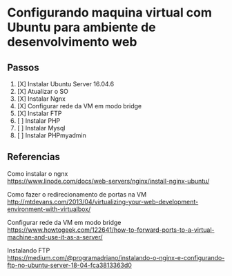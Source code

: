 # Configurando maquina virtual com Ubuntu para ambiente de desenvolvimento web

## Passos
1. [X] Instalar Ubuntu Server 16.04.6
2. [X] Atualizar o SO
3. [X] Instalar Ngnx
4. [X] Configurar rede da VM em modo bridge
5. [X] Instalar FTP
6. [ ] Instalar PHP
7. [ ] Instalar Mysql
8. [ ] Instalar PHPmyadmin

## Referencias
Como instalar o ngnx\
https://www.linode.com/docs/web-servers/nginx/install-nginx-ubuntu/

Como fazer o redirecionamento de portas na VM\
http://mtdevans.com/2013/04/virtualizing-your-web-development-environment-with-virtualbox/

Configurar rede da VM em modo bridge\
https://www.howtogeek.com/122641/how-to-forward-ports-to-a-virtual-machine-and-use-it-as-a-server/

Instalando FTP\
https://medium.com/@programadriano/instalando-o-nginx-e-configurando-ftp-no-ubuntu-server-18-04-fca3813363d0
